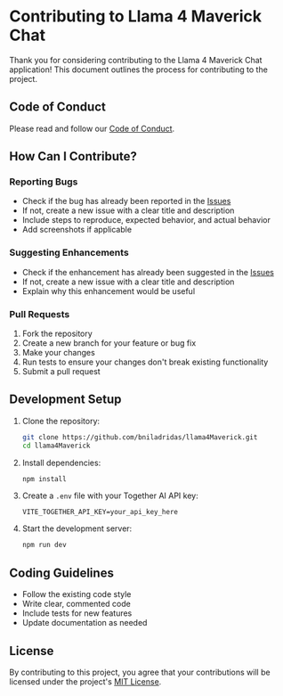# Contributing to Llama 4 Maverick Chat

Thank you for considering contributing to the Llama 4 Maverick Chat application! This document outlines the process for contributing to the project.

## Code of Conduct

Please read and follow our [Code of Conduct](CODE_OF_CONDUCT.md).

## How Can I Contribute?

### Reporting Bugs

- Check if the bug has already been reported in the [Issues](https://github.com/bniladridas/llama4Maverick/issues)
- If not, create a new issue with a clear title and description
- Include steps to reproduce, expected behavior, and actual behavior
- Add screenshots if applicable

### Suggesting Enhancements

- Check if the enhancement has already been suggested in the [Issues](https://github.com/bniladridas/llama4Maverick/issues)
- If not, create a new issue with a clear title and description
- Explain why this enhancement would be useful

### Pull Requests

1. Fork the repository
2. Create a new branch for your feature or bug fix
3. Make your changes
4. Run tests to ensure your changes don't break existing functionality
5. Submit a pull request

## Development Setup

1. Clone the repository:
   ```bash
   git clone https://github.com/bniladridas/llama4Maverick.git
   cd llama4Maverick
   ```

2. Install dependencies:
   ```bash
   npm install
   ```

3. Create a `.env` file with your Together AI API key:
   ```
   VITE_TOGETHER_API_KEY=your_api_key_here
   ```

4. Start the development server:
   ```bash
   npm run dev
   ```

## Coding Guidelines

- Follow the existing code style
- Write clear, commented code
- Include tests for new features
- Update documentation as needed

## License

By contributing to this project, you agree that your contributions will be licensed under the project's [MIT License](LICENSE).